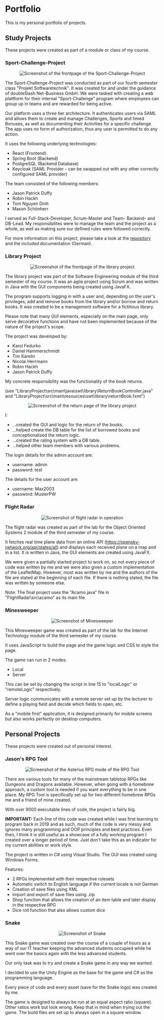 # Portfolio
This is my personal portfolio of projects.

## Study Projects
These projects were created as part of a module or class of my course.

### Sport-Challenge-Project
<p align="center">
  <img src="/_screenshots/scp.png" alt="Screenshot of the frontpage of the Sport-Challenge-Project">
</p>

The Sport-Challenge-Project was conducted as part of our fourth semester class "Projekt Softwaretechnik". It was created for and under the guidance of doubleSlash Net-Business GmbH. We were tasked with creating a web plattform for their internal "Sport-Challenge" program where employees can group up in teams and are rewarded for being active.

Our platform uses a three tier architecture. It authenticates users via SAML and allows them to create and manage Challenges, Sports and timed Bonuses, as well as documenting their Activities for a specific challenge. The app uses no form of authorization, thus any user is permitted to do any action.

It uses the following underlying technologies:

- React (Frontend)
- Spring Boot (Backend)
- PostgreSQL (Backend Database)
- Keycloak (SAML Provider - can be swapped out with any other correctly configured SAML provider)

The team consisted of the following members:
- Jason Patrick Duffy
- Robin Hackh
- Tom Nguyen Dinh
- Mason Schönherr

I served as Full-Stack-Developer, Scrum-Master and Team- Backend- and DB-Lead. My responsibilites were to manage the team and the project as a whole, as well as making sure our defined rules were followed correctly.

For more information on this project, please take a look at the [repository](https://github.com/JasonDuffy/Sport-Challenge-Project) and the included documentation (German).

### Library Project
<p align="center">
  <img src="/_screenshots/library.png" alt="Screenshot of the frontpage of the library project">
</p>

The library project was part of the Software Engineering module of the third semester of my course.
It was an agile project using Scrum and was written in Java with the GUI components being created using JavaFX.

The program supports logging in with a user and, depending on the user's privileges, add and remove books from the library and/or borrow and return books.
It was created to be a management software for a fictitious library.

Please note that many GUI elements, especially on the main page, only serve decorative functions and have not been implemented because of the nature of the project's scope.

The project was developed by:
- Karol Fedurko
- Daniel Hammerschmidt
- Tim Karelin
- Nicolai Herrmann
- Robin Hackh
- Jason Patrick Duffy

My concrete responsibility was the functionality of the book returns. 

(see "LibraryProject\src\main\java\swt\library\ReturnBookController.java" and "LibraryProject\src\main\resources\swt\library\returnBook.fxml")

<p align="center">
  <img src="/_screenshots/library_return.png" alt="Screenshot of the return page of the library project">
</p>

I:
- ...created the GUI and logic for the return of the books.
- ...helped create the DB table for the list of borrowed books and conceptionalized the return logic.
- ...created the rating system with a DB table.
- ...helped other team members with various problems.

The login details for the admin account are:
- username: admin
- password: test

The details for the user account are:
- username: Max2003
- password: MusterPW

### Flight Radar
<p align="center">
  <img src="/_screenshots/flightradar.png" alt="Screenshot of flight radar in operation">
</p>

The flight radar was created as part of the lab for the Object Oriented Systems 2 module of the third semester of my course.

It fetches real time plane data from an online API (https://opensky-network.org/api/states/all) and displays each received plane on a map and in a list.
It is written in Java, the GUI elements are created using JavaFX.

We were given a partially started project to work on, so not every piece of code was written by me and we were also given a custom implementation of the LeafletMap.
However, most was written by me and the authors of the file are stated at the beginning of each file. If there is nothing stated, the file was written by someone else.

Note: The final project uses the "Acamo.java" file in "FlightRadar\src\acamo" as its main file.

### Minesweeper
<p align="center">
  <img src="/_screenshots/minesweeper.png" alt="Screenshot of Minesweeper">
</p>

This Minesweeper game was created as part of the lab for the Internet Technology module of the third semester of my course.

It uses JavaScript to build the page and the game logic and CSS to style the page.

The game can run in 2 modes:
- Local
- Server

This can be set by changing the script in line 15 to "localLogic" or "remoteLogic" respectively.

Server logic communicates with a remote server set up by the lecturer to define a playing field and decide which fields to open, etc.

As a "mobile first" application, it is designed primarily for mobile screens but also works perfectly on desktop computers.

## Personal Projects
These projects were created out of personal interest.

### Jason's RPG Tool
<p align="center">
  <img src="/_screenshots/rpgtool.png" alt="Screenshot of the Asterius RPG mode of the RPG Tool">
</p>

There are various tools for many of the mainstream tabletop RPGs like Dungeons and Dragons available.
However, when going with a homebrew approach, a custom tool is needed if you want everything to be in one place.
My RPG Tool is specifically set up for two different homebrew RPGs me and a friend of mine created.

With over 9000 executable lines of code, the project is fairly big.

**IMPORTANT:** Each line of this code was created while I was first learning to program back in 2019 and as such, much of the code is very messy and ignores many programming and OOP principles and best practices. Even then, I think it is still useful as a showcase of a fully working program I created over a longer period of time. Just don't take this as an indicator for my current abilities or work style.

The project is written in C# using Visual Studio. The GUI was created using Windows Forms.

Features:
- 2 RPGs implemented with their respective rulesets
- Automatic switch to English language if the current locale is not German
- Creation of save files using XML
- Import and export of save files using .zip
- Shop function that allows the creation of an item table and later display in the respective RPG
- Dice roll function that also allows custom dice

### Snake
<p align="center">
  <img src="/_screenshots/snake.png" alt="Screenshot of Snake">
</p>

This Snake game was created over the course of a couple of hours as a way of our IT teacher keeping the advanced students occupied while he went over the basics again with the less advanced students.

Our only task was to try and create a Snake game in any way we wanted.

I decided to use the Unity Engine as the base for the game and C# as the programming language.

Every piece of code and every asset (save for the Snake logo) was created by me.

The game is designed to always be run at an equal aspect ratio (square). Other ratios work but look wrong. Keep that in mind when trying out the game. The build files are set up to always open in a square window.
